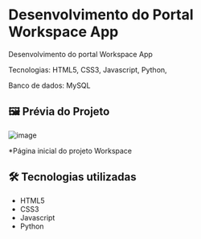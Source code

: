 # Desenvolvimento do Portal Workspace App 

Desenvolvimento do portal Workspace App

Tecnologias: HTML5, CSS3, Javascript, Python, 

Banco de dados: MySQL

## 🖼 Prévia do Projeto

![image](https://github.com/user-attachments/assets/0c315ae3-5b84-4167-8859-4dc90e5a445d)

*Página inicial do projeto Workspace

## 🛠 Tecnologias utilizadas

- HTML5
- CSS3
- Javascript
- Python

